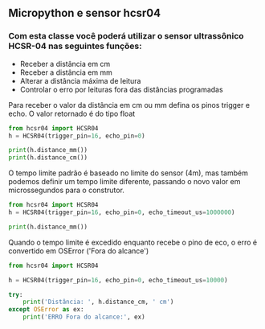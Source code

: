 ## Micropython e sensor hcsr04

### Com esta classe você poderá utilizar o sensor ultrassônico HCSR-04 nas seguintes funções:
* Receber a distância em cm
* Receber a distância em mm
* Alterar a distância máxima de leitura
* Controlar o erro por leituras fora das distâncias programadas

Para receber o valor da distância em cm ou mm defina os pinos trigger e echo.
O valor retornado é do tipo float

```python
from hcsr04 import HCSR04
h = HCSR04(trigger_pin=16, echo_pin=0)

print(h.distance_mm())
print(h.distance_cm())
```

O tempo limite padrão é baseado no limite do sensor (4m), mas também podemos definir um tempo limite diferente, passando o novo valor em microssegundos para o construtor.

```python
from hcsr04 import HCSR04
h = HCSR04(trigger_pin=16, echo_pin=0, echo_timeout_us=1000000)

print(h.distance_mm())
```

Quando o tempo limite é excedido enquanto recebe o pino de eco, o erro é convertido em OSError ('Fora do alcance')

```python
from hcsr04 import HCSR04

h = HCSR04(trigger_pin=16, echo_pin=0, echo_timeout_us=10000)

try:
    print('Distância: ', h.distance_cm, ' cm')
except OSError as ex:
    print('ERRO Fora do alcance:', ex)
```

